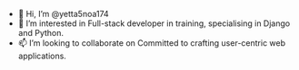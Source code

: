 - 👋 Hi, I’m @yetta5noa174
- 👀 I’m interested in Full-stack developer in training, specialising in Django and Python. 
- 📫 I’m looking to collaborate on Committed to crafting user-centric web applications.
